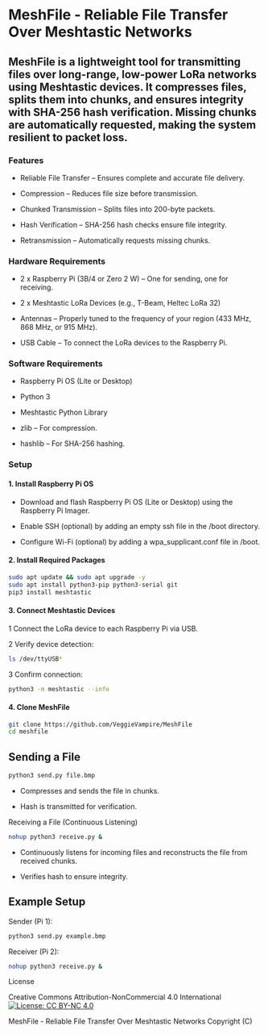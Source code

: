 # MeshFile - Reliable File Transfer Over Meshtastic Networks

## MeshFile is a lightweight tool for transmitting files over long-range, low-power LoRa networks using Meshtastic devices. It compresses files, splits them into chunks, and ensures integrity with SHA-256 hash verification. Missing chunks are automatically requested, making the system resilient to packet loss.

### Features

* Reliable File Transfer – Ensures complete and accurate file delivery.

* Compression – Reduces file size before transmission.

* Chunked Transmission – Splits files into 200-byte packets.

* Hash Verification – SHA-256 hash checks ensure file integrity.

* Retransmission – Automatically requests missing chunks.

### Hardware Requirements

* 2 x Raspberry Pi (3B/4 or Zero 2 W) – One for sending, one for receiving.

* 2 x Meshtastic LoRa Devices (e.g., T-Beam, Heltec LoRa 32)

* Antennas – Properly tuned to the frequency of your region (433 MHz, 868 MHz, or 915 MHz).

* USB Cable – To connect the LoRa devices to the Raspberry Pi.

### Software Requirements

* Raspberry Pi OS (Lite or Desktop)

* Python 3

* Meshtastic Python Library

* zlib – For compression.

* hashlib – For SHA-256 hashing.

### Setup

#### 1. Install Raspberry Pi OS

* Download and flash Raspberry Pi OS (Lite or Desktop) using the Raspberry Pi Imager.

* Enable SSH (optional) by adding an empty ssh file in the /boot directory.

* Configure Wi-Fi (optional) by adding a wpa_supplicant.conf file in /boot.

#### 2. Install Required Packages

```bash
sudo apt update && sudo apt upgrade -y
sudo apt install python3-pip python3-serial git
pip3 install meshtastic
```

#### 3. Connect Meshtastic Devices

1 Connect the LoRa device to each Raspberry Pi via USB.

2 Verify device detection:
```bash
ls /dev/ttyUSB*
```
3 Confirm connection:
```bash
python3 -m meshtastic --info
```
#### 4. Clone MeshFile
```bash
git clone https://github.com/VeggieVampire/MeshFile
cd meshfile
```
## Sending a File
```bash
python3 send.py file.bmp
```
* Compresses and sends the file in chunks.

* Hash is transmitted for verification.

Receiving a File (Continuous Listening)
```bash
nohup python3 receive.py &
```
* Continuously listens for incoming files and reconstructs the file from received chunks.

* Verifies hash to ensure integrity.

## Example Setup

Sender (Pi 1):
```bash
python3 send.py example.bmp
```
Receiver (Pi 2):
```bash
nohup python3 receive.py &
```
License

Creative Commons Attribution-NonCommercial 4.0 International
[![License: CC BY-NC 4.0](https://img.shields.io/badge/License-CC%20BY--NC%204.0-lightgrey.svg)](http://creativecommons.org/licenses/by-nc/4.0/)

MeshFile - Reliable File Transfer Over Meshtastic Networks
Copyright (C)
